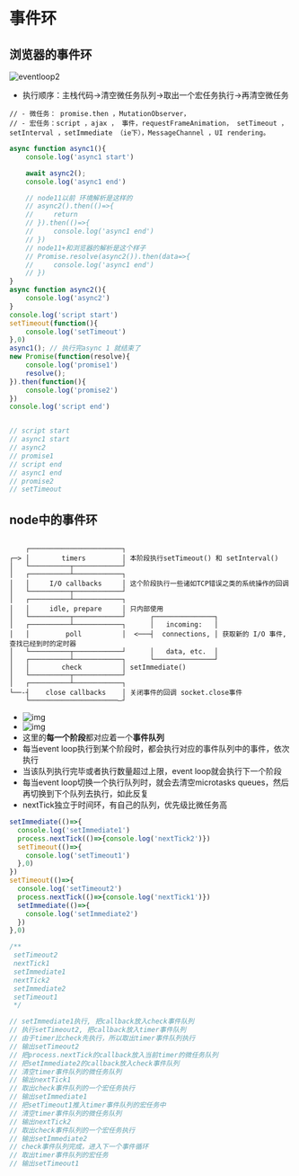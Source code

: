 

# 事件环

## 浏览器的事件环

![eventloop2](http://img.zhufengpeixun.cn/eventloop2.png)

+ 执行顺序：主栈代码->清空微任务队列->取出一个宏任务执行->再清空微任务

```
// - 微任务： promise.then ，MutationObserver，
// - 宏任务：script ，ajax ， 事件，requestFrameAnimation， setTimeout ，setInterval ，setImmediate （ie下），MessageChannel ，UI rendering。
```

```javascript
async function async1(){
    console.log('async1 start')

    await async2();
    console.log('async1 end')

    // node11以前 环境解析是这样的
    // async2().then(()=>{
    //     return 
    // }).then(()=>{
    //     console.log('async1 end')
    // })
    // node11+和浏览器的解析是这个样子
    // Promise.resolve(async2()).then(data=>{
    //     console.log('async1 end')
    // })
}
async function async2(){
    console.log('async2')
}
console.log('script start')
setTimeout(function(){
    console.log('setTimeout') 
},0)  
async1(); // 执行完async 1 就结束了
new Promise(function(resolve){
    console.log('promise1')
    resolve();
}).then(function(){
    console.log('promise2')
})
console.log('script end')


// script start
// async1 start
// async2
// promise1
// script end
// async1 end
// promise2
// setTimeout
```
## node中的事件环
```

    ┌───────────────────────┐
┌─> │        timers         │ 本阶段执行setTimeout() 和 setInterval() 
│   └──────────┬────────────┘
│   ┌──────────┴────────────┐
│   │     I/O callbacks     │ 这个阶段执行一些诸如TCP错误之类的系统操作的回调
│   └──────────┬────────────┘
│   ┌──────────┴────────────┐
│   │     idle, prepare     │ 只内部使用
│   └──────────┬────────────┘      ┌───────────────┐
│   ┌──────────┴────────────┐      │   incoming:   │
│   │         poll          │  <───┤  connections, │ 获取新的 I/O 事件,查找已经到时的定时器
│   └──────────┬────────────┘      │   data, etc.  │
│   ┌──────────┴────────────┐      └───────────────┘
│   │        check          │ setImmediate()
│   └──────────┬────────────┘
│   ┌──────────┴────────────┐
└──-┤    close callbacks    │ 关闭事件的回调 socket.close事件
    └──────────────────────—┘
```

+ ![img](http://img.zhufengpeixun.cn/nodelibuv2.jpg)
+ ![img](http://img.zhufengpeixun.cn/nodeeventloop.jpg)
+ 这里的**每一个阶段**都对应着一个**事件队列**
+ 每当event loop执行到某个阶段时，都会执行对应的事件队列中的事件，依次执行
+ 当该队列执行完毕或者执行数量超过上限，event loop就会执行下一个阶段
+ 每当event loop切换一个执行队列时，就会去清空microtasks queues，然后再切换到下个队列去执行，如此反复
+ nextTick独立于时间环，有自己的队列，优先级比微任务高

```javascript
setImmediate(()=>{
  console.log('setImmediate1')
  process.nextTick(()=>{console.log('nextTick2')})
  setTimeout(()=>{
    console.log('setTimeout1')
  },0)
})
setTimeout(()=>{
  console.log('setTimeout2')
  process.nextTick(()=>{console.log('nextTick1')})
  setImmediate(()=>{
    console.log('setImmediate2')
  })
},0)

/**
 setTimeout2
 nextTick1
 setImmediate1
 nextTick2
 setImmediate2
 setTimeout1
 */

// setImmediate1执行, 把callback放入check事件队列
// 执行setTimeout2, 把callback放入timer事件队列
// 由于timer比check先执行，所以取出timer事件队列执行
// 输出setTimeout2
// 把process.nextTick的callback放入当前timer的微任务队列
// 把setImmediate2的callback放入check事件队列
// 清空timer事件队列的微任务队列
// 输出nextTick1
// 取出check事件队列的一个宏任务执行
// 输出setImmediate1
// 把setTimeout1推入timer事件队列的宏任务中
// 清空timer事件队列的微任务队列
// 输出nextTick2
// 取出check事件队列的一个宏任务执行
// 输出setImmediate2
// check事件队列完成，进入下一个事件循环
// 取出timer事件队列的宏任务
// 输出setTimeout1


```


